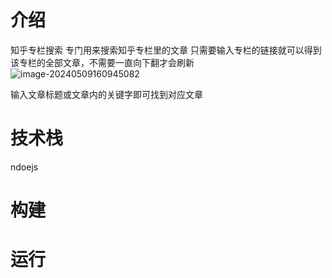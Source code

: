# 介绍
知乎专栏搜索 专门用来搜索知乎专栏里的文章
只需要输入专栏的链接就可以得到该专栏的全部文章，不需要一直向下翻才会刷新
![image-20240509160945082](https://awsimage-1.oss-cn-hangzhou.aliyuncs.com/image-20240509160945082.png)

输入文章标题或文章内的关键字即可找到对应文章
# 技术栈
ndoejs

# 构建

# 运行

